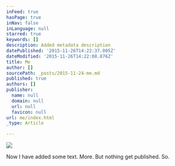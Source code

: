 ```yaml
---
inFeed: true
hasPage: true
inNav: false
inLanguage: null
starred: true
keywords: []
description: Added metadata description
datePublished: '2015-11-26T14:22:37.005Z'
dateModified: '2015-11-26T14:22:08.876Z'
title: Me
author: []
sourcePath: _posts/2015-11-24-me.md
published: true
authors: []
publisher:
  name: null
  domain: null
  url: null
  favicon: null
url: me/index.html
_type: Article

---
```

![](https://the-grid-user-content.s3-us-west-2.amazonaws.com/b22e99cc-0687-43cf-a9f4-462a2e3a0297.jpg)

Now I have added some text. More. But nothing get published. So.